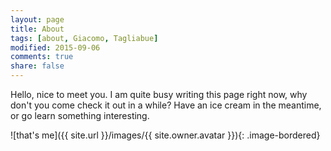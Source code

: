 ```yaml
---
layout: page
title: About
tags: [about, Giacomo, Tagliabue]
modified: 2015-09-06
comments: true
share: false
---
```


Hello, nice to meet you. I am quite busy writing this page right now, why don't you come check it out in a while? Have an ice cream in the meantime, or go learn something interesting.

![that's me]({{ site.url }}/images/{{ site.owner.avatar }}){: .image-bordered}
